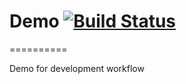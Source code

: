# Demo [![Build Status](https://travis-ci.org/leoman730/demo.png)](https://travis-ci.org/leoman730/demo)
==========

Demo for development workflow
